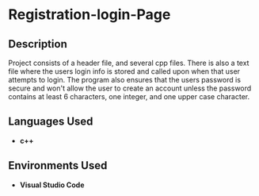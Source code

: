 # Registration-login-Page


<h2>Description</h2>
Project consists of a header file, and several cpp files. There is also a text file where the users login info is stored and called upon when that user attempts to login. The program also ensures that the users password is secure and won't allow the user to create an account unless the password contains at least 6 characters, one integer, and one upper case character.
<br />


<h2>Languages Used</h2>

- <b>c++</b> 

<h2>Environments Used </h2>

- <b>Visual Studio Code</b>



<!--
 ```diff
- text in red
+ text in green
! text in orange
# text in gray
@@ text in purple (and bold)@@
```
--!>
